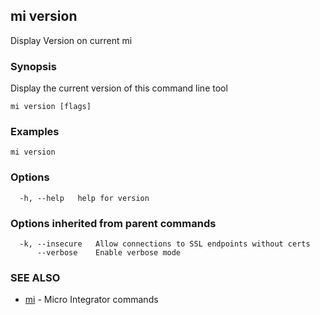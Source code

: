 ## mi version

Display Version on current mi

### Synopsis

Display the current version of this command line tool

```
mi version [flags]
```

### Examples

```
mi version
```

### Options

```
  -h, --help   help for version
```

### Options inherited from parent commands

```
  -k, --insecure   Allow connections to SSL endpoints without certs
      --verbose    Enable verbose mode
```

### SEE ALSO

* [mi](mi.md)	 - Micro Integrator commands

